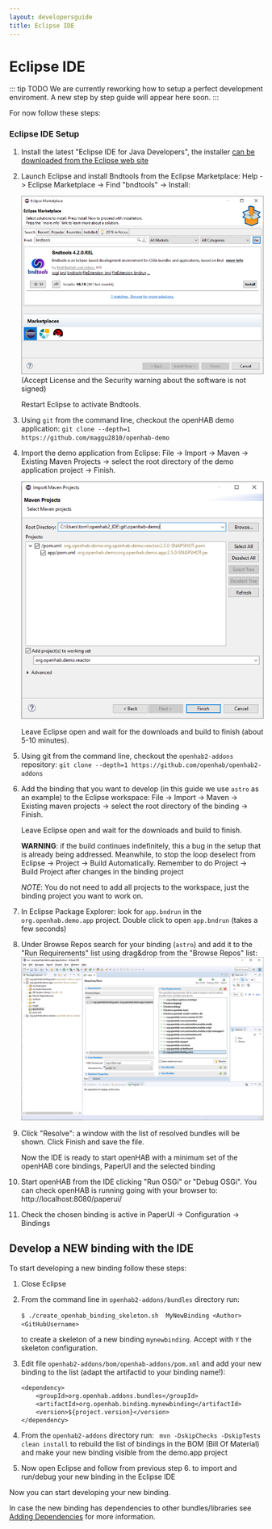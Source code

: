 ```yaml
---
layout: developersguide
title: Eclipse IDE
---
```


# Eclipse IDE

::: tip TODO
We are currently reworking how to setup a perfect development enviroment.
A new step by step guide will appear here soon.
:::

For now follow these steps:

### Eclipse IDE Setup

1. Install the latest "Eclipse IDE for Java Developers", the installer [can be downloaded from the Eclipse web site](https://wiki.eclipse.org/Eclipse_Installer)
1. Launch Eclipse and install Bndtools from the Eclipse Marketplace: Help -> Eclipse Marketplace -> Find "bndtools" -> Install:

   ![bndtools from marketplace](images/ide_setup_eclipse_market.png)
   (Accept License and the Security warning about the software is not signed)

   Restart Eclipse to activate Bndtools.
1. Using `git` from the command line, checkout the openHAB demo application: `git clone --depth=1 https://github.com/maggu2810/openhab-demo`
1. Import the demo application from Eclipse: File -> Import -> Maven -> Existing Maven Projects -> select the root directory of the demo application project -> Finish.

   ![demo import](images/ide_setup_eclipse_import_demo.png)

   Leave Eclipse open and wait for the downloads and build to finish (about 5-10 minutes).
1. Using git from the command line, checkout the `openhab2-addons` repository: `git clone --depth=1 https://github.com/openhab/openhab2-addons`
1. Add the binding that you want to develop (in this guide we use `astro` as an example) to the Eclipse workspace: File -> Import -> Maven -> Existing maven projects -> select the root directory of the binding -> Finish.

   Leave Eclipse open and wait for the downloads and build to finish.

   **WARNING**: if the build continues indefinitely, this a bug in the setup that is already being addressed. Meanwhile, to stop the loop deselect from Eclipse -> Project ->  Build Automatically. Remember to do Project -> Build Project after changes in the binding project

   *NOTE*: You do not need to add all projects to the workspace, just the binding project you want to work on.
1. In Eclipse Package Explorer: look for `app.bndrun` in the `org.openhab.demo.app` project.
   Double click to open `app.bndrun` (takes a few seconds)
1. Under Browse Repos search for your binding (`astro`) and add it to the "Run Requirements" list using drag&drop from the "Browse Repos" list:
    ![Bndtools](images/ide_setup_eclipse_bndtools.png)
1. Click "Resolve": a window with the list of resolved bundles will be shown.
    Click Finish and save the file.

    Now the IDE is ready to start openHAB with a minimum set of the openHAB core bindings, PaperUI and the selected binding
1. Start openHAB from the IDE clicking "Run OSGi" or "Debug OSGi".
   You can check openHAB is running going with your browser to: http://localhost:8080/paperui/
1. Check the chosen binding is active in PaperUI -> Configuration -> Bindings

## Develop a NEW binding with the IDE

To start developing a new binding follow these steps:

1. Close Eclipse
1. From the command line in `openhab2-addons/bundles` directory run:

    `$ ./create_openhab_binding_skeleton.sh  MyNewBinding <Author> <GitHubUsername>`

    to create a skeleton of a new binding `mynewbinding`.
    Accept with `Y` the skeleton configuration.
1. Edit file `openhab2-addons/bom/openhab-addons/pom.xml`
and add your new binding to the list (adapt the artifactid to your binding name!):
    ```
    <dependency>
        <groupId>org.openhab.addons.bundles</groupId>
        <artifactId>org.openhab.binding.mynewbinding</artifactId>
        <version>${project.version}</version>
    </dependency>
    ```
1. From the `openhab2-addons` directory run: ` mvn -DskipChecks -DskipTests clean install` to rebuild the list of bindings in the BOM (Bill Of Material) and make your new binding visible from the demo.app project
1. Now open Eclipse and follow from previous step 6. to import and run/debug your new binding in the Eclipse IDE

Now you can start developing your new binding.

In case the new binding has dependencies to other bundles/libraries see [Adding Dependencies](../buildsystem.html#adding-dependencies) for more information.


